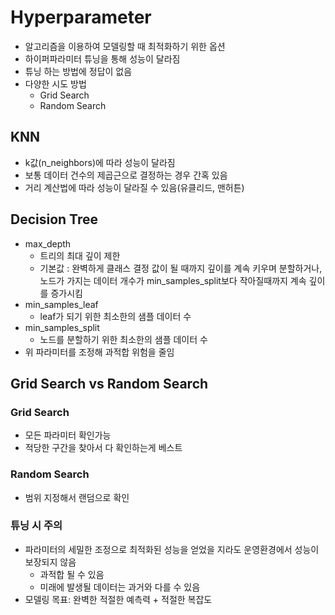 # Hyperparameter

- 알고리즘을 이용하여 모델링할 때 최적화하기 위한 옵션
- 하이퍼파라미터 튜닝을 통해 성능이 달라짐
- 튜닝 하는 방법에 정답이 없음
- 다양한 시도 방법
    - Grid Search
    - Random Search


## KNN
- k값(n_neighbors)에 따라 성능이 달라짐
- 보통 데이터 건수의 제곱근으로 결정하는 경우 간혹 있음
- 거리 계산법에 따라 성능이 달라질 수 있음(유클리드, 맨허튼)

## Decision Tree
- max_depth
    - 트리의 최대 깊이 제한
    - 기본값 : 완벽하게 클래스 결정 값이 될 때까지 깊이를 계속 키우며 분할하거나, 노드가 가지는 데이터 개수가 min_samples_split보다 작아질때까지 계속 깊이를 증가시킴
- min_samples_leaf
    - leaf가 되기 위한 최소한의 샘플 데이터 수
- min_samples_split
    - 노드를 분할하기 위한 최소한의 샘플 데이터 수
- 위 파라미터를 조정해 과적합 위험을 줄임

## Grid Search vs Random Search

### Grid Search
- 모든 파라미터 확인가능
- 적당한 구간을 찾아서 다 확인하는게 베스트 

### Random Search
- 범위 지정해서 랜덤으로 확인

### 튜닝 시 주의
- 파라미터의 세밀한 조정으로 최적화된 성능을 얻었을 지라도 운영환경에서 성능이 보장되지 않음
    - 과적합 될 수 있음
    - 미래에 발생될 데이터는 과거와 다를 수 있음
- 모델링 목표: 완벽한 적절한 예측력 + 적절한 복잡도
